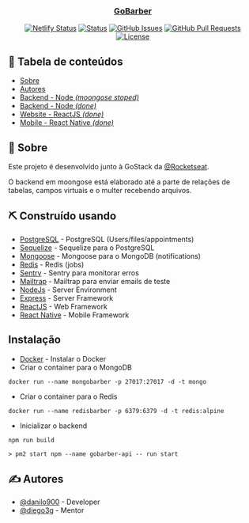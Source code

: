 <p align="center">
  <a href="/" rel="noopener">
</p>

<h3 align="center">GoBarber</h3>

<div align="center">

[![Netlify Status](https://api.netlify.com/api/v1/badges/441eca0c-fba5-4c74-93c0-4eaa953737f0/deploy-status)](https://app.netlify.com/sites/danilo900-gobarber/deploys)
[![Status](https://img.shields.io/badge/status-active-success.svg)]()
[![GitHub Issues](https://img.shields.io/github/issues/danilo900/gobarber.svg)](https://github.com/danilo900/gobarber/issues)
[![GitHub Pull Requests](https://img.shields.io/github/issues-pr/danilo900/gobarber.svg)](https://github.com/danilo900/gobarber/pulls)
[![License](https://img.shields.io/badge/license-MIT-blue.svg)](/LICENSE)

</div>

## 📝 Tabela de conteúdos

- [Sobre](#about)
- [Autores](#authors)
- [Backend - Node _(moongose stoped)_](backend-mongoose)
- [Backend - Node _(done)_](backend)
- [Website - ReactJS _(done)_](web)
- [Mobile - React Native _(done)_](mobile)

## 🧐 Sobre <a name = "about"></a>

Este projeto é desenvolvido junto à GoStack da [@Rocketseat](https://github.com/Rocketseat).

O backend em moongose está elaborado até a parte de relações de tabelas, campos virtuais e o multer recebendo arquivos.

## ⛏️ Construído usando <a name = "built_using"></a>

- [PostgreSQL](https://www.postgresql.org/) - PostgreSQL (Users/files/appointments)
- [Sequelize](https://sequelize.org/) - Sequelize para o PostgreSQL
- [Mongoose](https://mongoosejs.com/) - Mongoose para o MongoDB (notifications)
- [Redis](https://redis.io/) - Redis (jobs)
- [Sentry](https://sentry.io/) - Sentry para monitorar erros
- [Mailtrap](https://mailtrap.io/) - Mailtrap para enviar emails de teste
- [NodeJs](https://nodejs.org/en/) - Server Environment
- [Express](https://expressjs.com/) - Server Framework
- [ReactJS](https://reactjs.org/) - Web Framework
- [React Native](https://facebook.github.io/react-native/) - Mobile Framework

## Instalação
- [Docker](https://www.docker.com/) - Instalar o Docker
- Criar o container para o MongoDB
```
docker run --name mongobarber -p 27017:27017 -d -t mongo
```
- Criar o container para o Redis
```
docker run --name redisbarber -p 6379:6379 -d -t redis:alpine
```
- Inicializar o backend
```
npm run build

> pm2 start npm --name gobarber-api -- run start
```
## ✍️ Autores <a name = "authors"></a>

- [@danilo900](https://github.com/danilo900) - Developer
- [@diego3g](https://github.com/diego3g) - Mentor
